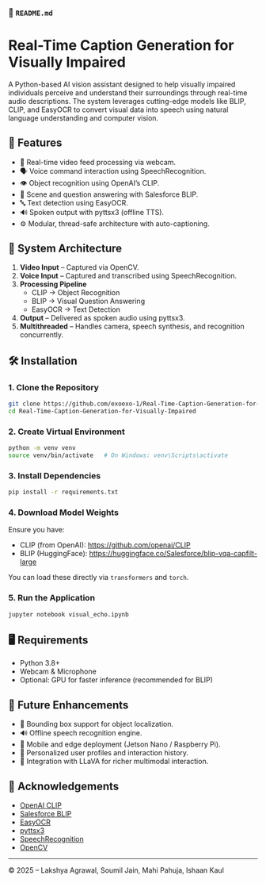 
### 📘 `README.md`

# Real-Time Caption Generation for Visually Impaired

A Python-based AI vision assistant designed to help visually impaired individuals perceive and understand their surroundings through real-time audio descriptions. The system leverages cutting-edge models like BLIP, CLIP, and EasyOCR to convert visual data into speech using natural language understanding and computer vision.

## 🧠 Features

- 🎥 Real-time video feed processing via webcam.
- 🗣️ Voice command interaction using SpeechRecognition.
- 👁️ Object recognition using OpenAI’s CLIP.
- 📄 Scene and question answering with Salesforce BLIP.
- 🔤 Text detection using EasyOCR.
- 🔊 Spoken output with pyttsx3 (offline TTS).
- ⚙️ Modular, thread-safe architecture with auto-captioning.

## 🔧 System Architecture

1. **Video Input** – Captured via OpenCV.
2. **Voice Input** – Captured and transcribed using SpeechRecognition.
3. **Processing Pipeline**
   - CLIP → Object Recognition
   - BLIP → Visual Question Answering
   - EasyOCR → Text Detection
4. **Output** – Delivered as spoken audio using pyttsx3.
5. **Multithreaded** – Handles camera, speech synthesis, and recognition concurrently.

## 🛠️ Installation

### 1. Clone the Repository

```bash
git clone https://github.com/exoexo-1/Real-Time-Caption-Generation-for-Visually-Impaired.git
cd Real-Time-Caption-Generation-for-Visually-Impaired
```

### 2. Create Virtual Environment

```bash
python -m venv venv
source venv/bin/activate   # On Windows: venv\Scripts\activate
```

### 3. Install Dependencies

```bash
pip install -r requirements.txt
```

### 4. Download Model Weights

Ensure you have:
- CLIP (from OpenAI): https://github.com/openai/CLIP
- BLIP (HuggingFace): https://huggingface.co/Salesforce/blip-vqa-capfilt-large

You can load these directly via `transformers` and `torch`.

### 5. Run the Application

```bash
jupyter notebook visual_echo.ipynb
```

## 🖥️ Requirements

- Python 3.8+
- Webcam & Microphone
- Optional: GPU for faster inference (recommended for BLIP)


## 🚀 Future Enhancements

- 🔲 Bounding box support for object localization.
- 🔊 Offline speech recognition engine.
- 📱 Mobile and edge deployment (Jetson Nano / Raspberry Pi).
- 🔁 Personalized user profiles and interaction history.
- 🧠 Integration with LLaVA for richer multimodal interaction.

## 🙏 Acknowledgements

- [OpenAI CLIP](https://github.com/openai/CLIP)
- [Salesforce BLIP](https://huggingface.co/Salesforce/blip-vqa-capfilt-large)
- [EasyOCR](https://github.com/JaidedAI/EasyOCR)
- [pyttsx3](https://pypi.org/project/pyttsx3/)
- [SpeechRecognition](https://pypi.org/project/SpeechRecognition/)
- [OpenCV](https://pypi.org/project/opencv-python/)

---

© 2025 – Lakshya Agrawal, Soumil Jain, Mahi Pahuja, Ishaan Kaul
```


